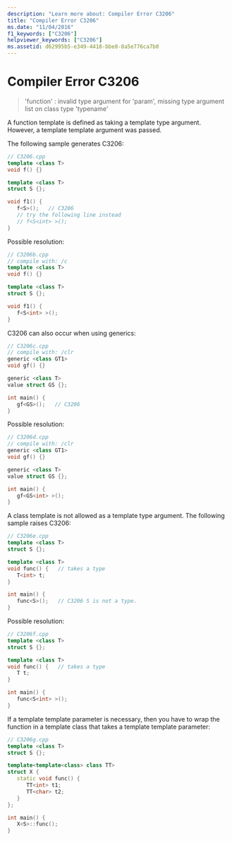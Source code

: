 ```yaml
---
description: "Learn more about: Compiler Error C3206"
title: "Compiler Error C3206"
ms.date: "11/04/2016"
f1_keywords: ["C3206"]
helpviewer_keywords: ["C3206"]
ms.assetid: d62995b5-e349-4418-bbe8-8a5e776ca7b0
---
```

# Compiler Error C3206

> 'function' : invalid type argument for 'param', missing type argument list on class type 'typename'

A function template is defined as taking a template type argument. However, a template template argument was passed.

The following sample generates C3206:

```cpp
// C3206.cpp
template <class T>
void f() {}

template <class T>
struct S {};

void f1() {
   f<S>();   // C3206
   // try the following line instead
   // f<S<int> >();
}
```

Possible resolution:

```cpp
// C3206b.cpp
// compile with: /c
template <class T>
void f() {}

template <class T>
struct S {};

void f1() {
   f<S<int> >();
}
```

C3206 can also occur when using generics:

```cpp
// C3206c.cpp
// compile with: /clr
generic <class GT1>
void gf() {}

generic <class T>
value struct GS {};

int main() {
   gf<GS>();   // C3206
}
```

Possible resolution:

```cpp
// C3206d.cpp
// compile with: /clr
generic <class GT1>
void gf() {}

generic <class T>
value struct GS {};

int main() {
   gf<GS<int> >();
}
```

A class template is not allowed as a template type argument. The following sample raises C3206:

```cpp
// C3206e.cpp
template <class T>
struct S {};

template <class T>
void func() {   // takes a type
   T<int> t;
}

int main() {
   func<S>();   // C3206 S is not a type.
}
```

Possible resolution:

```cpp
// C3206f.cpp
template <class T>
struct S {};

template <class T>
void func() {   // takes a type
   T t;
}

int main() {
   func<S<int> >();
}
```

If a template template parameter is necessary, then you have to wrap the function in a template class that takes a template template parameter:

```cpp
// C3206g.cpp
template <class T>
struct S {};

template<template<class> class TT>
struct X {
   static void func() {
      TT<int> t1;
      TT<char> t2;
   }
};

int main() {
   X<S>::func();
}
```
